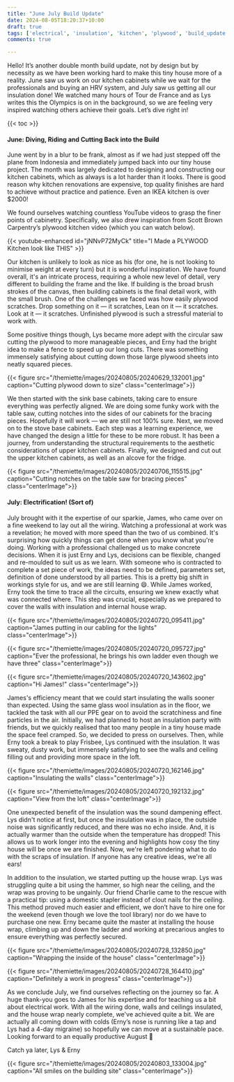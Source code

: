 ```yaml
---
title: "June July Build Update"
date: 2024-08-05T18:20:37+10:00
draft: true
tags: ['electrical', 'insulation', 'kitchen', 'plywood', 'build_update', 'youtube']
comments: true

---
```


Hello! It’s another double month build update, not by design but by necessity as we have been working hard to make this tiny house more of a reality. June saw us work on our kitchen cabinets while we wait for the professionals and buying an HRV system, and July saw us getting all our insulation done! We watched many hours of Tour de France and as Lys writes this the Olympics is on in the background, so we are feeling very inspired watching others achieve their goals. Let’s dive right in! 

{{< toc >}}

#### June: Diving, Riding and Cutting Back into the Build

June went by in a blur to be frank, almost as if we had just stepped off the plane from Indonesia and immediately jumped back into our tiny house project. The month was largely dedicated to designing and constructing our kitchen cabinets, which as always is a lot harder than it looks. There is good reason why kitchen renovations are expensive, top quality finishes are hard to achieve without practice and patience. Even an IKEA kitchen is over $2000!

We found ourselves watching countless YouTube videos to grasp the finer points of cabinetry. Specifically, we also drew inspiration from Scott Brown Carpentry’s plywood kitchen video (which you can watch below).

{{< youtube-enhanced id="jNNvP72MyCk" title="I Made a PLYWOOD Kitchen look like THIS" >}}

Our kitchen is unlikely to look as nice as his (for one, he is not looking to minimise weight at every turn) but it is wonderful inspiration. We have found overall, it's an intricate process, requiring a whole new level of detail, very different to building the frame and the like. If building is the broad brush strokes of the canvas, then building cabinets is the final detail work, with the small brush. One of the challenges we faced was how easily plywood scratches. Drop something on it — it scratches, Lean on it — it scratches. Look at it — it scratches. Unfinished plywood is such a stressful material to work with.

Some positive things though, Lys became more adept with the circular saw cutting the plywood to more manageable pieces, and Erny had the bright idea to make a fence to speed up our long cuts. There was something immensely satisfying about cutting down those large plywood sheets into neatly squared pieces.

{{< figure src="/themiette/images/20240805/20240629_132001.jpg" caption="Cutting plywood down to size" class="centerImage">}}

We then started with the sink base cabinets, taking care to ensure everything was perfectly aligned. We are doing some funky work with the table saw, cutting notches into the sides of our cabinets for the bracing pieces. Hopefully it will work — we are still not 100% sure. Next, we moved on to the stove base cabinets. Each step was a learning experience, we have changed the design a little for these to be more robust. It has been a journey, from understanding the structural requirements to the aesthetic considerations of upper kitchen cabinets. Finally, we designed and cut out the upper kitchen cabinets, as well as an alcove for the fridge.

{{< figure src="/themiette/images/20240805/20240706_115515.jpg" caption="Cutting notches on the table saw for bracing pieces" class="centerImage">}}

#### July: Electrification! (Sort of)

July brought with it the expertise of our sparkie, James, who came over on a fine weekend to lay out all the wiring. Watching a professional at work was a revelation; he moved with more speed than the two of us combined. It's surprising how quickly things can get done when you know what you're doing. Working with a professional challenged us to make concrete decisions. When it is just Erny and Lys, decisions can be flexible, changed and re-moulded to suit us as we learn. With someone who is contracted to complete a set piece of work, the ideas need to be defined, parameters set, definition of done understood by all parties. This is a pretty big shift in workings style for us, and we are still learning 😄. While James worked, Erny took the time to trace all the circuits, ensuring we knew exactly what was connected where. This step was crucial, especially as we prepared to cover the walls with insulation and internal house wrap.

{{< figure src="/themiette/images/20240805/20240720_095411.jpg" caption="James putting in our cabling for the lights" class="centerImage">}}

{{< figure src="/themiette/images/20240805/20240720_095727.jpg" caption="Ever the professional, he brings his own ladder even though we have three" class="centerImage">}}

{{< figure src="/themiette/images/20240805/20240720_143602.jpg" caption="Hi James!" class="centerImage">}}

James's efficiency meant that we could start insulating the walls sooner than expected. Using the same glass wool insulation as in the floor, we tackled the task with all our PPE gear on to avoid the scratchiness and fine particles in the air. Initially, we had planned to host an insulation party with friends, but we quickly realised that too many people in a tiny house made the space feel cramped. So, we decided to press on ourselves. Then, while Erny took a break to play Frisbee, Lys continued with the insulation. It was sweaty, dusty work, but immensely satisfying to see the walls and ceiling filling out and providing more space in the loft.

{{< figure src="/themiette/images/20240805/20240720_162146.jpg" caption="Insulating the walls" class="centerImage">}}

{{< figure src="/themiette/images/20240805/20240720_192132.jpg" caption="View from the loft" class="centerImage">}}

One unexpected benefit of the insulation was the sound dampening effect. Lys didn't notice at first, but once the insulation was in place, the outside noise was significantly reduced, and there was no echo inside. And, it is actually warmer than the outside when the temperature has dropped! This allows us to work longer into the evening and highlights how cosy the tiny house will be once we are finished.  Now, we're left pondering what to do with the scraps of insulation. If anyone has any creative ideas, we're all ears!

In addition to the insulation, we started putting up the house wrap. Lys was struggling quite a bit using the hammer, so high near the ceiling, and the wrap was proving to be ungainly. Our friend Charlie came to the rescue with a practical tip: using a domestic stapler instead of clout nails for the ceiling. This method proved much easier and efficient, we don’t have to hire one for the weekend (even though we love the tool library) nor do we have to purchase one new. Erny became quite the master at installing the house wrap, climbing up and down the ladder and working at precarious angles to ensure everything was perfectly secured.

{{< figure src="/themiette/images/20240805/20240728_132850.jpg" caption="Wrapping the inside of the house" class="centerImage">}}

{{< figure src="/themiette/images/20240805/20240728_164410.jpg" caption="Definitely a work in progress" class="centerImage">}}

As we conclude July, we find ourselves reflecting on the journey so far. A huge thank-you goes to James for his expertise and for teaching us a bit about electrical work. With all the wiring done, walls and ceilings insulated, and the house wrap nearly complete, we've achieved quite a bit. We are actually all coming down with colds (Erny’s nose is running like a tap and Lys had a 4-day migraine) so hopefully we can move at a sustainable pace. Looking forward to an equally productive August 🤞

Catch ya later,
Lys & Erny

{{< figure src="/themiette/images/20240805/20240803_133004.jpg" caption="All smiles on the building site" class="centerImage">}}
